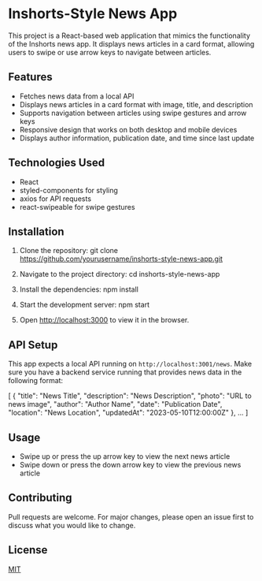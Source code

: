 # Inshorts-Style News App

This project is a React-based web application that mimics the functionality of the Inshorts news app. It displays news articles in a card format, allowing users to swipe or use arrow keys to navigate between articles.

## Features

- Fetches news data from a local API
- Displays news articles in a card format with image, title, and description
- Supports navigation between articles using swipe gestures and arrow keys
- Responsive design that works on both desktop and mobile devices
- Displays author information, publication date, and time since last update

## Technologies Used

- React
- styled-components for styling
- axios for API requests
- react-swipeable for swipe gestures

## Installation

1. Clone the repository:
git clone https://github.com/yourusername/inshorts-style-news-app.git

2. Navigate to the project directory:
cd inshorts-style-news-app  

3. Install the dependencies:
npm install

4. Start the development server:
npm start

5. Open [http://localhost:3000](http://localhost:3000) to view it in the browser.

## API Setup

This app expects a local API running on `http://localhost:3001/news`. Make sure you have a backend service running that provides news data in the following format:

[
{
"title": "News Title",
"description": "News Description",
"photo": "URL to news image",
"author": "Author Name",
"date": "Publication Date",
"location": "News Location",
"updatedAt": "2023-05-10T12:00:00Z"
},
...
]
## Usage

- Swipe up or press the up arrow key to view the next news article
- Swipe down or press the down arrow key to view the previous news article

## Contributing

Pull requests are welcome. For major changes, please open an issue first to discuss what you would like to change.

## License

[MIT](https://choosealicense.com/licenses/mit/)

